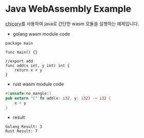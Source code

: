 # Java WebAssembly Example

[chicory](https://chicory.dev/)를 사용하여 java로 간단한 wasm 모듈을 실행하는 예제입니다.

- golang wasm module code
```golang
package main

func main() {}

//export add
func add(x int, y int) int {
	return x + y
}
```

- rust wasm module code
```rust
#[unsafe(no_mangle)]
pub extern "C" fn add(x: i32, y: i32) -> i32 {
    x + y
}
```

- result
```
Golang Result: 3
Rust Result: 7
```